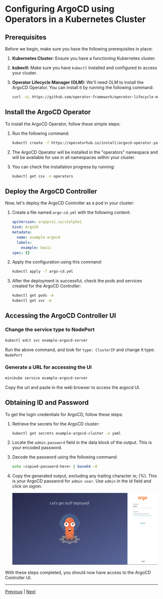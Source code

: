 # Configuring ArgoCD using Operators in a Kubernetes Cluster

## Prerequisites

Before we begin, make sure you have the following prerequisites in place:

1. **Kubernetes Cluster:** Ensure you have a functioning Kubernetes cluster.

2. **kubectl:** Make sure you have `kubectl` installed and configured to access your cluster.

3. **Operator Lifecycle Manager (OLM):** We'll need OLM to install the ArgoCD Operator. You can install it by running the following command:

   ```sh
   curl -sL https://github.com/operator-framework/operator-lifecycle-manager/releases/download/v0.25.0/install.sh | bash -s v0.25.0
   ```

## Install the ArgoCD Operator
To install the ArgoCD Operator, follow these simple steps:

1. Run the following command:

   ```sh
   kubectl create -f https://operatorhub.io/install/argocd-operator.yaml
   ```

2. The ArgoCD Operator will be installed in the "operators" namespace and will be available for use in all namespaces within your cluster.

3. You can check the installation progress by running:

   ```sh
   kubectl get csv -n operators
   ```

## Deploy the ArgoCD Controller

Now, let's deploy the ArgoCD Controller as a pod in your cluster:

1. Create a file named `argo-cd.yml` with the following content:

   ```yaml
   apiVersion: argoproj.io/v1alpha1
   kind: ArgoCD
   metadata:
     name: example-argocd
     labels:
       example: basic
   spec: {}
   ```

2. Apply the configuration using this command:

   ```sh
   kubectl apply -f argo-cd.yml
   ```

3. After the deployment is successful, check the pods and services created for the ArgoCD Controller:

   ```sh
   kubectl get pods -A
   kubectl get svc -A
   ```

## Accessing the ArgoCD Controller UI

### Change the service type to NodePort
```sh
kubectl edit svc example-argocd-server
```
Run the above command, and look for `type: ClusterIP` and change it type: `NodePort`

### Generate a URL for accessing the UI
```sh
minikube service example-argocd-server
```
Copy the url and paste in the web browser to access the argocd UI. 


## Obtaining ID and Password

To get the login credentials for ArgoCD, follow these steps:

1. Retrieve the secrets for the ArgoCD cluster:

   ```sh
   kubectl get secrets example-argocd-cluster -o yaml
   ```

2. Locate the `admin.password` field in the data block of the output. This is your encoded password.

3. Decode the password using the following command:

   ```sh
   echo <copied-password-here> | base64 -d
   ```

4. Copy the generated output, excluding any trailing character ie; (%). This is your ArgoCD password for `admin user`. Use `admin` in the id field and click on signin.

   ![ArgoCD UI Access](./../images/ArgoCD%20UI%20Access.png)

With these steps completed, you should now have access to the ArgoCD Controller UI.  

---

[Previous](./01.%20Configure-k8s-cluster.md) | [Next](./03.%20Deploy-app-using-argocd.md)
